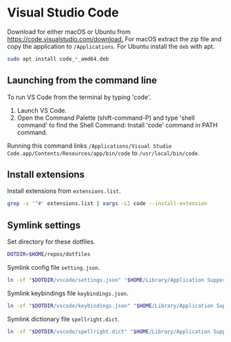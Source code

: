 Visual Studio Code
==================

Download for either macOS or Ubuntu from <https://code.visualstudio.com/download.> For macOS extract the zip file and copy the application to `/Applications`. For Ubuntu install the `deb` with apt.

```bash
sudo apt install code_*_amd64.deb
```

Launching from the command line
-------------------------------

To run VS Code from the terminal by typing 'code'.

1. Launch VS Code.
2. Open the Command Palette (shift-command-P) and type 'shell command' to find the Shell Command: Install 'code' command in PATH command.

Running this command links `/Applications/Visual Studio Code.app/Contents/Resources/app/bin/code` to `/usr/local/bin/code`.

Install extensions
------------------

Install extensions from `extensions.list`.

```bash
grep -v '^#' extensions.list | xargs -L1 code --install-extension
```

Symlink settings
----------------

Set directory for these dotfiles.

```bash
DOTDIR=$HOME/repos/dotfiles
```

Symlink config file `setting.json`.

```bash
ln -sf "$DOTDIR/vscode/settings.json" "$HOME/Library/Application Support/Code/User/settings.json"
```

Symlink keybindings file `keybindings.json`.

```bash
ln -sf "$DOTDIR/vscode/keybindings.json" "$HOME/Library/Application Support/Code/User/keybindings.json"
```

Symlink dictionary file `spellright.dict`.

```bash
ln -sf "$DOTDIR/vscode/spellright.dict" "$HOME/Library/Application Support/Code/User/spellright.dict"
```
